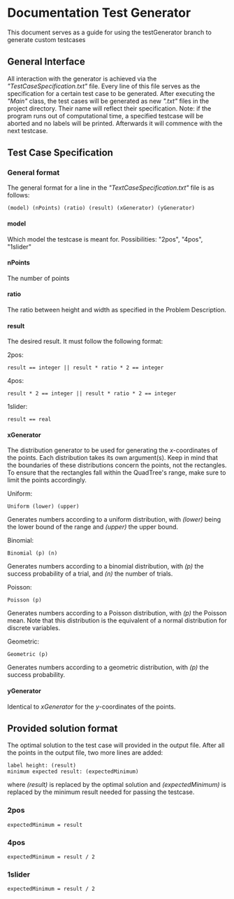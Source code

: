 # Documentation Test Generator
This document serves as a guide for using the testGenerator branch to generate custom testcases
## General Interface
All interaction with the generator is achieved via the *"TestCaseSpecification.txt"* file.
Every line of this file serves as the specification for a certain test case to be generated.
After executing the *"Main"* class, the test cases will be generated as new *".txt"* files in the project directory.
Their name will reflect their specification. Note: if the program runs out of computational time, a specified testcase
will be aborted and no labels will be printed. Afterwards it will commence with the next testcase.

## Test Case Specification
### General format
The general format for a line in the *"TextCaseSpecification.txt"* file is as follows:
```
(model) (nPoints) (ratio) (result) (xGenerator) (yGenerator)
``` 
#### model
Which model the testcase is meant for. Possibilities: "2pos", "4pos", "1slider"

#### nPoints
The number of points

#### ratio
The ratio between height and width as specified in the Problem Description.

#### result
The desired result. It must follow the following format:

2pos: 
```
result == integer || result * ratio * 2 == integer
```
4pos:
```
result * 2 == integer || result * ratio * 2 == integer
```
1slider:
```
result == real
```

#### xGenerator
The distribution generator to be used for generating the *x*-coordinates of the points.
Each distribution takes its own argument(s). 
Keep in mind that the boundaries of these distributions concern the points, not the rectangles.
To ensure that the rectangles fall within the QuadTree's range, make sure to limit the points accordingly.


Uniform:
```
Uniform (lower) (upper)
```
Generates numbers according to a uniform distribution, with *(lower)* being the lower bound of the range and *(upper)* the upper bound.


Binomial:
```
Binomial (p) (n)
```
Generates numbers according to a binomial distribution, with *(p)* the success probability of a trial, and *(n)* the number of trials.

Poisson:
```
Poisson (p)
```
Generates numbers according to a Poisson distribution, with *(p)* the Poisson mean. Note that this distribution is the equivalent of a normal distribution for discrete variables.

Geometric:
```
Geometric (p)
```
Generates numbers according to a geometric distribution, with *(p)* the success probability.

#### yGenerator
Identical to *xGenerator* for the *y*-coordinates of the points.

## Provided solution format
The optimal solution to the test case will provided in the output file. After all the points in the output file,
two more lines are added:

```
label height: (result)
minimum expected result: (expectedMinimum) 
```
where *(result)* is replaced by the optimal solution and *(expectedMinimum)* is replaced by the minimum result needed for passing the testcase.

### 2pos
```
expectedMinimum = result
```
### 4pos
```
expectedMinimum = result / 2
```
### 1slider
```
expectedMinimum = result / 2
```    
